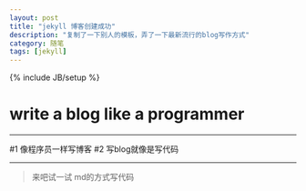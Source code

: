 ```yaml
---
layout: post
title: "jekyll 博客创建成功"
description: "复制了一下别人的模板，弄了一下最新流行的blog写作方式"
category: 随笔
tags: [jekyll]
---
```

{% include JB/setup %}
# write a blog like a programmer
---

#1 像程序员一样写博客
#2 写blog就像是写代码

-----------------
> 来吧试一试 md的方式写代码
<!--break-->
